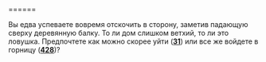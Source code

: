 ======

Вы едва успеваете вовремя отскочить в сторону, заметив падающую сверху деревянную балку. То ли дом слишком ветхий, то ли это ловушка. Предпочтете как можно скорее уйти ([**31**](#n_31)) или все же войдете в горницу ([**428**](#n_428))?


